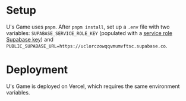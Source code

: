 # Setup

U's Game uses `pnpm`. After `pnpm install`, set up a `.env` file with two variables: `SUPABASE_SERVICE_ROLE_KEY` (populated with a [service role Supabase key](https://supabase.com/dashboard/project/uclorczowqqvmumvftsc/settings/api)) and `PUBLIC_SUPABASE_URL=https://uclorczowqqvmumvftsc.supabase.co`.

# Deployment

U's Game is deployed on Vercel, which requires the same environment variables.
